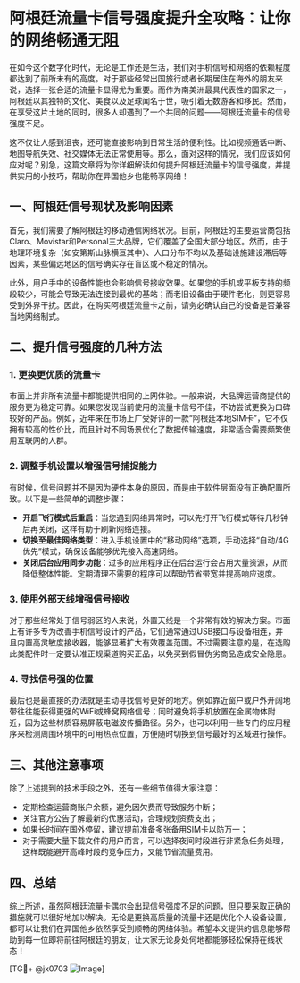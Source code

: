 # 阿根廷流量卡信号强度提升全攻略：让你的网络畅通无阻

在如今这个数字化时代，无论是工作还是生活，我们对手机信号和网络的依赖程度都达到了前所未有的高度。对于那些经常出国旅行或者长期居住在海外的朋友来说，选择一张合适的流量卡显得尤为重要。而作为南美洲最具代表性的国家之一，阿根廷以其独特的文化、美食以及足球闻名于世，吸引着无数游客和移民。然而，在享受这片土地的同时，很多人却遇到了一个共同的问题——阿根廷流量卡的信号强度不足。

这不仅让人感到沮丧，还可能直接影响到日常生活的便利性。比如视频通话中断、地图导航失效、社交媒体无法正常使用等。那么，面对这样的情况，我们应该如何应对呢？别急，这篇文章将为你详细解读如何提升阿根廷流量卡的信号强度，并提供实用的小技巧，帮助你在异国他乡也能畅享网络！

## 一、阿根廷信号现状及影响因素

首先，我们需要了解阿根廷的移动通信网络状况。目前，阿根廷的主要运营商包括Claro、Movistar和Personal三大品牌，它们覆盖了全国大部分地区。然而，由于地理环境复杂（如安第斯山脉横亘其中）、人口分布不均以及基础设施建设滞后等因素，某些偏远地区的信号确实存在盲区或不稳定的情况。

此外，用户手中的设备性能也会影响信号接收效果。如果您的手机或平板支持的频段较少，可能会导致无法连接到最优的基站；而老旧设备由于硬件老化，则更容易受到外界干扰。因此，在购买阿根廷流量卡之前，请务必确认自己的设备是否兼容当地网络制式。

## 二、提升信号强度的几种方法

### 1. 更换更优质的流量卡

市面上并非所有流量卡都能提供相同的上网体验。一般来说，大品牌运营商提供的服务更为稳定可靠。如果您发现当前使用的流量卡信号不佳，不妨尝试更换为口碑较好的产品。例如，近年来在市场上广受好评的一款“阿根廷本地SIM卡”，它不仅拥有较高的性价比，而且针对不同场景优化了数据传输速度，非常适合需要频繁使用互联网的人群。

### 2. 调整手机设置以增强信号捕捉能力

有时候，信号问题并不是因为硬件本身的原因，而是由于软件层面没有正确配置所致。以下是一些简单的调整步骤：
- **开启飞行模式后重启**：当您遇到网络异常时，可以先打开飞行模式等待几秒钟后再关闭，这样有助于刷新网络连接。
- **切换至最佳网络类型**：进入手机设置中的“移动网络”选项，手动选择“自动/4G优先”模式，确保设备能够优先接入高速网络。
- **关闭后台应用同步功能**：过多的应用程序正在后台运行会占用大量资源，从而降低整体性能。定期清理不需要的程序可以帮助节省带宽并提高响应速度。

### 3. 使用外部天线增强信号接收

对于那些经常处于信号弱区的人来说，外置天线是一个非常有效的解决方案。市面上有许多专为改善手机信号设计的产品，它们通常通过USB接口与设备相连，并且内置高灵敏度接收器，能够显著扩大有效覆盖范围。不过需要注意的是，在选购此类配件时一定要认准正规渠道购买正品，以免买到假冒伪劣商品造成安全隐患。

### 4. 寻找信号强的位置

最后也是最直接的办法就是主动寻找信号更好的地方。例如靠近窗户或户外开阔地带往往能获得更强的WiFi或蜂窝网络信号；同时避免将手机放置在金属物体附近，因为这些材质容易屏蔽电磁波传播路径。另外，也可以利用一些专门的应用程序来检测周围环境中的可用热点位置，方便随时切换到信号最好的区域进行操作。

## 三、其他注意事项

除了上述提到的技术手段之外，还有一些细节值得大家注意：
- 定期检查运营商账户余额，避免因欠费而导致服务中断；
- 关注官方公告了解最新的优惠活动，合理规划资费支出；
- 如果长时间在国外停留，建议提前准备多张备用SIM卡以防万一；
- 对于需要大量下载文件的用户而言，可以选择夜间时段进行非紧急任务处理，这样既能避开高峰时段的竞争压力，又能节省流量费用。

## 四、总结

综上所述，虽然阿根廷流量卡偶尔会出现信号强度不足的问题，但只要采取正确的措施就可以很好地加以解决。无论是更换高质量的流量卡还是优化个人设备设置，都可以让我们在异国他乡依然享受到顺畅的网络体验。希望本文提供的信息能够帮助到每一位即将前往阿根廷的朋友，让大家无论身处何地都能够轻松保持在线状态！

[TG💪+ @jx0703 ![Image](https://github.com/user-attachments/assets/dbca1d08-cadb-493c-b0ec-ad6f7a83f270)]